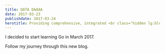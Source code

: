 ```yaml
---
title: DATA DAAAA
date: 2017-03-23
publishdate: 2017-03-24
herotitle: Providing comprehensive, integrated <br class="hidden lg:block"/> solutions for property developers
---
```


I decided to start learning Go in March 2017.

Follow my journey through this new blog.
